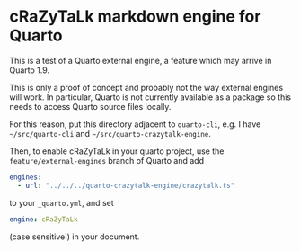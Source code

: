 # cRaZyTaLk markdown engine for Quarto

This is a test of a Quarto external engine, a feature which may arrive in Quarto 1.9. 

This is only a proof of concept and probably not the way external engines will work. In particular, Quarto is not currently available as a package so this needs to access Quarto source files locally.

For this reason, put this directory adjacent to `quarto-cli`, e.g. I have `~/src/quarto-cli` and `~/src/quarto-crazytalk-engine`.

Then, to enable cRaZyTaLk in your quarto project, use the `feature/external-engines` branch of Quarto and add

```yaml
engines:
  - url: "../../../quarto-crazytalk-engine/crazytalk.ts"
```

to your `_quarto.yml`, and set

```yaml
engine: cRaZyTaLk
```

(case sensitive!) in your document.
